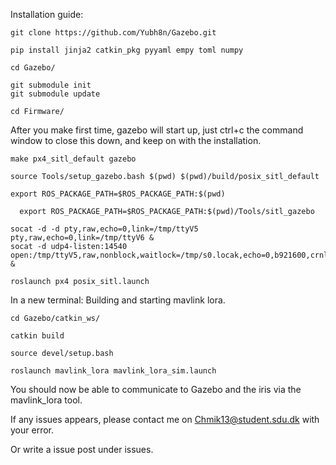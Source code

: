 Installation guide:

```
git clone https://github.com/Yubh8n/Gazebo.git
```

```
pip install jinja2 catkin_pkg pyyaml empy toml numpy
```
```
cd Gazebo/
```

```
git submodule init
git submodule update
```
```
cd Firmware/
```

After you make first time, gazebo will start up, just ctrl+c the command window to close this down, and keep on with the installation.
```
make px4_sitl_default gazebo
```
```
source Tools/setup_gazebo.bash $(pwd) $(pwd)/build/posix_sitl_default
```
```
export ROS_PACKAGE_PATH=$ROS_PACKAGE_PATH:$(pwd)
```
```
  export ROS_PACKAGE_PATH=$ROS_PACKAGE_PATH:$(pwd)/Tools/sitl_gazebo
```


```
socat -d -d pty,raw,echo=0,link=/tmp/ttyV5 pty,raw,echo=0,link=/tmp/ttyV6 &
socat -d udp4-listen:14540 open:/tmp/ttyV5,raw,nonblock,waitlock=/tmp/s0.locak,echo=0,b921600,crnl &
```

```
roslaunch px4 posix_sitl.launch
```


In a new terminal:
Building and starting mavlink lora.

```
cd Gazebo/catkin_ws/
```

```
catkin build
```
```
source devel/setup.bash
```

```
roslaunch mavlink_lora mavlink_lora_sim.launch
```

You should now be able to communicate to Gazebo and the iris via the mavlink_lora tool.


If any issues appears, please contact me on Chmik13@student.sdu.dk with your error.

Or write a issue post under issues.
